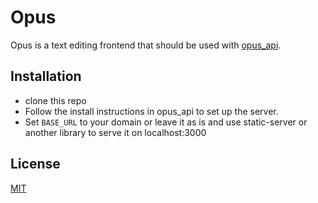 # Opus

Opus is a text editing frontend that should be used with [opus_api](https://github.com/aaron-schuyler/opus_api.git).

## Installation

* clone this repo
* Follow the install instructions in opus_api to set up the server.
* Set `BASE_URL` to your domain or leave it as is and use static-server or another library to serve it on localhost:3000

## License
[MIT](https://choosealicense.com/licenses/mit/)
